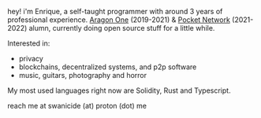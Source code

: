 hey! i'm Enrique, a self-taught programmer with around 3 years of professional experience. [Aragon One](https://github.com/aragonone) (2019-2021) & [Pocket Network](https://github.com/pokt-foundation) (2021-2022) alumn, currently doing open source stuff for a little while.

Interested in:
- privacy
- blockchains, decentralized systems, and p2p software
- music, guitars, photography and horror

My most used languages right now are Solidity, Rust and Typescript.

reach me at swanicide (at) proton (dot) me
